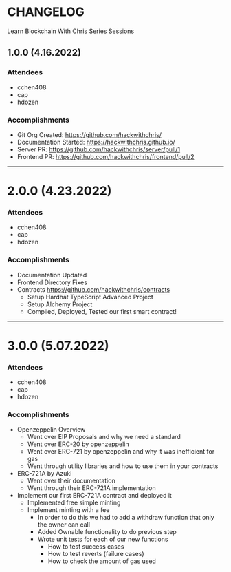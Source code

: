 # CHANGELOG
Learn Blockchain With Chris Series Sessions

## 1.0.0 (4.16.2022)

### Attendees
- cchen408
- cap
- hdozen

### Accomplishments

* Git Org Created: https://github.com/hackwithchris/
* Documentation Started: https://hackwithchris.github.io/
* Server PR: https://github.com/hackwithchris/server/pull/1
* Frontend PR: https://github.com/hackwithchris/frontend/pull/2

---

# 2.0.0 (4.23.2022)

### Attendees
- cchen408
- cap
- hdozen

### Accomplishments

- Documentation Updated
- Frontend Directory Fixes
- Contracts https://github.com/hackwithchris/contracts
    - Setup Hardhat TypeScript Advanced Project
    - Setup Alchemy Project
    - Compiled, Deployed, Tested our first smart contract!
    
---

# 3.0.0 (5.07.2022)

### Attendees
- cchen408
- cap
- hdozen

### Accomplishments

- Openzeppelin Overview
  - Went over EIP Proposals and why we need a standard  
  - Went over ERC-20 by openzeppelin
  - Went over ERC-721 by openzeppelin and why it was inefficient for gas
  - Went through utility libraries and how to use them in your contracts
- ERC-721A by Azuki
  - Went over their documentation
  - Went through their ERC-721A implementation 
- Implement our first ERC-721A contract and deployed it
  - Implemented free simple minting
  - Implement minting with a fee
    - In order to do this we had to add a withdraw function that only the owner can call 
    - Added Ownable functionality to do previous step
    - Wrote unit tests for each of our new functions
      - How to test success cases
      - How to test reverts (failure cases)
      - How to check the amount of gas used
